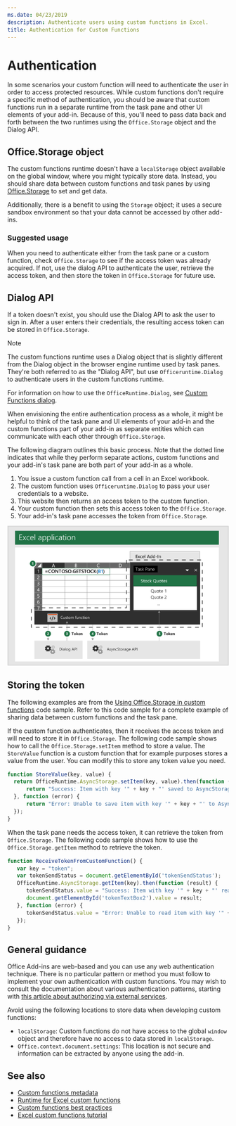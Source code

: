 ```yaml
---
ms.date: 04/23/2019
description: Authenticate users using custom functions in Excel.
title: Authentication for Custom Functions
---
```


# Authentication

In some scenarios your custom function will need to authenticate the user in order to access protected resources. While custom functions don't require a specific method of authentication, you should be aware that custom functions run in a separate runtime from the task pane and other UI elements of your add-in. Because of this, you'll need to pass data back and forth between the two runtimes using the `Office.Storage` object and the Dialog API.
  
## Office.Storage object

The custom functions runtime doesn't have a `localStorage` object available on the global window, where you might typically store data. Instead, you should share data between custom functions and task panes by using [Office.Storage](/javascript/api/office-runtime/officeruntime.asyncstorage) to set and get data.

Additionally, there is a benefit to using the `Storage` object; it uses a secure sandbox environment so that your data cannot be accessed by other add-ins.

### Suggested usage

When you need to authenticate either from the task pane or a custom function, check `Office.Storage` to see if the access token was already acquired. If not, use the dialog API to authenticate the user, retrieve the access token, and then store the token in `Office.Storage` for future use.

## Dialog API

If a token doesn't exist, you should use the Dialog API to ask the user to sign in. After a user enters their credentials, the resulting access token can be stored in `Office.Storage`.

> [!NOTE]
> The custom functions runtime uses a Dialog object that is slightly different from the Dialog object in the browser engine runtime used by task panes. They're both referred to as the "Dialog API", but use `Officeruntime.Dialog` to authenticate users in the custom functions runtime.

For information on how to use the `OfficeRuntime.Dialog`, see [Custom Functions dialog](/office/dev/add-ins/excel/custom-functions-dialog).

When envisioning the entire authentication process as a whole, it might be helpful to think of the task pane and UI elements of your add-in and the custom functions part of your add-in as separate entities which can communicate with each other through `Office.Storage`.

The following diagram outlines this basic process. Note that the dotted line indicates that while they perform separate actions, custom functions and your add-in's task pane are both part of your add-in as a whole.

1. You issue a custom function call from a cell in an Excel workbook.
2. The custom function uses `Officeruntime.Dialog` to pass your user credentials to a website.
3. This website then returns an access token to the custom function.
4. Your custom function then sets this access token to the `Office.Storage`.
5. Your add-in's task pane accesses the token from `Office.Storage`.

![Diagram of custom function using dialog API to get access token, and then share token with task pane through the Office.Storage API.](../images/authentication-diagram.png "Authentication diagram.")

## Storing the token

The following examples are from the [Using Office.Storage in custom functions](https://github.com/OfficeDev/PnP-OfficeAddins/tree/master/Excel-custom-functions/AsyncStorage) code sample. Refer to this code sample for a complete example of sharing data between custom functions and the task pane.

If the custom function authenticates, then it receives the access token and will need to store it in `Office.Storage`. The following code sample shows how to call the `Office.Storage.setItem` method to store a value. The `StoreValue` function is a custom function that for example purposes stores a value from the user. You can modify this to store any token value you need.

```js
function StoreValue(key, value) {
  return OfficeRuntime.AsyncStorage.setItem(key, value).then(function (result) {
      return "Success: Item with key '" + key + "' saved to AsyncStorage.";
  }, function (error) {
      return "Error: Unable to save item with key '" + key + "' to AsyncStorage. " + error;
  });
}
```

When the task pane needs the access token, it can retrieve the token from `Office.Storage`. The following code sample shows how to use the `Office.Storage.getItem` method to retrieve the token.

```js
function ReceiveTokenFromCustomFunction() {
   var key = "token";
   var tokenSendStatus = document.getElementById('tokenSendStatus');
   OfficeRuntime.AsyncStorage.getItem(key).then(function (result) {
      tokenSendStatus.value = "Success: Item with key '" + key + "' read from AsyncStorage.";
      document.getElementById('tokenTextBox2').value = result;
   }, function (error) {
      tokenSendStatus.value = "Error: Unable to read item with key '" + key + "' from AsyncStorage. " + error;
   });
}
```

## General guidance

Office Add-ins are web-based and you can use any web authentication technique. There is no particular pattern or method you must follow to implement your own authentication with custom functions. You may wish to consult the documentation about various authentication patterns, starting with [this article about authorizing via external services](/office/dev/add-ins/develop/auth-external-add-ins?view=office-js).  

Avoid using the following locations to store data when developing custom functions:  

- `localStorage`: Custom functions do not have access to the global `window` object and therefore have no access to data     stored in `localStorage`.
- `Office.context.document.settings`:  This location is not secure and information can be extracted by anyone using the     add-in.

## See also

* [Custom functions metadata](custom-functions-json.md)
* [Runtime for Excel custom functions](custom-functions-runtime.md)
* [Custom functions best practices](custom-functions-best-practices.md)
* [Excel custom functions tutorial](excel-tutorial-custom-functions.md)
